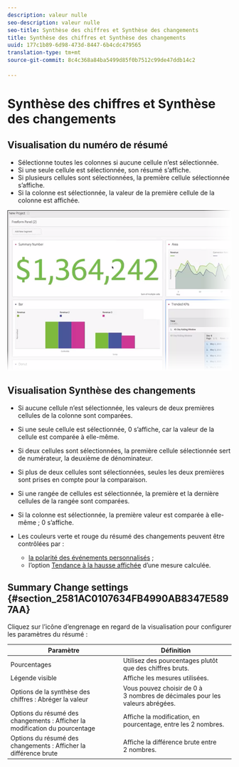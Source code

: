 ```yaml
---
description: valeur nulle
seo-description: valeur nulle
seo-title: Synthèse des chiffres et Synthèse des changements
title: Synthèse des chiffres et Synthèse des changements
uuid: 177c1b89-6d98-473d-8447-6b4cdc479565
translation-type: tm+mt
source-git-commit: 8c4c368a84ba5499d85f0b7512c99de47ddb14c2

---
```



# Synthèse des chiffres et Synthèse des changements

## Visualisation du numéro de résumé

* Sélectionne toutes les colonnes si aucune cellule n’est sélectionnée.
* Si une seule cellule est sélectionnée, son résumé s’affiche.
* Si plusieurs cellules sont sélectionnées, la première cellule sélectionnée s’affiche.
* Si la colonne est sélectionnée, la valeur de la première cellule de la colonne est affichée.

![](assets/summary-number.png)

## Visualisation Synthèse des changements

* Si aucune cellule n’est sélectionnée, les valeurs de deux premières cellules de la colonne sont comparées.
* Si une seule cellule est sélectionnée, 0 s’affiche, car la valeur de la cellule est comparée à elle-même.
* Si deux cellules sont sélectionnées, la première cellule sélectionnée sert de numérateur, la deuxième de dénominateur.
* Si plus de deux cellules sont sélectionnées, seules les deux premières sont prises en compte pour la comparaison.
* Si une rangée de cellules est sélectionnée, la première et la dernière cellules de la rangée sont comparées.
* Si la colonne est sélectionnée, la première valeur est comparée à elle-même ; 0 s’affiche.
* Les couleurs verte et rouge du résumé des changements peuvent être contrôlées par :

   * [la polarité des événements personnalisés](https://marketing.adobe.com/resources/help/en_US/reference/success_event.html) ;
   * l’option [Tendance à la hausse affichée](https://marketing.adobe.com/resources/help/en_US/analytics/calcmetrics/cm_build_metrics.html) d’une mesure calculée.

## Summary Change settings {#section_2581AC0107634FB4990AB8347E5897AA}

Cliquez sur l’icône d’engrenage en regard de la visualisation pour configurer les paramètres du résumé :

| Paramètre | Définition |
|--- |--- |
| Pourcentages | Utilisez des pourcentages plutôt que des chiffres bruts. |
| Légende visible | Affiche les mesures utilisées. |
| Options de la synthèse des chiffres : Abréger la valeur | Vous pouvez choisir de 0 à 3 nombres de décimales pour les valeurs abrégées.  |
| Options du résumé des changements : Afficher la modification du pourcentage | Affiche la modification, en pourcentage, entre les 2 nombres. |
| Options du résumé des changements : Afficher la différence brute | Affiche la différence brute entre 2 nombres. |
